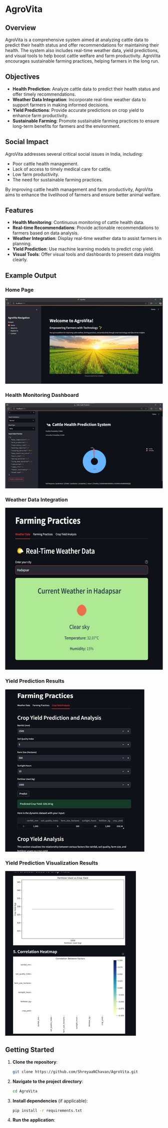 # AgroVita

## Overview
AgroVita is a comprehensive system aimed at analyzing cattle data to predict their health status and offer recommendations for maintaining their health. The system also includes real-time weather data, yield predictions, and visual tools to help boost cattle welfare and farm productivity. AgroVita encourages sustainable farming practices, helping farmers in the long run.

## Objectives
- **Health Prediction**: Analyze cattle data to predict their health status and offer timely recommendations.
- **Weather Data Integration**: Incorporate real-time weather data to support farmers in making informed decisions.
- **Yield Predictions**: Provide accurate predictions on crop yield to enhance farm productivity.
- **Sustainable Farming**: Promote sustainable farming practices to ensure long-term benefits for farmers and the environment.

## Social Impact
AgroVita addresses several critical social issues in India, including:
- Poor cattle health management.
- Lack of access to timely medical care for cattle.
- Low farm productivity.
- The need for sustainable farming practices.

By improving cattle health management and farm productivity, AgroVita aims to enhance the livelihood of farmers and ensure better animal welfare.

## Features
- **Health Monitoring**: Continuous monitoring of cattle health data.
- **Real-time Recommendations**: Provide actionable recommendations to farmers based on data analysis.
- **Weather Integration**: Display real-time weather data to assist farmers in planning.
- **Yield Prediction**: Use machine learning models to predict crop yield.
- **Visual Tools**: Offer visual tools and dashboards to present data insights clearly.

## Example Output
### Home Page
![Health Monitoring Dashboard](Outputs/Home.jpg)

### Health Monitoring Dashboard
![Health Monitoring Dashboard](Outputs/HealthP.jpg)

### Weather Data Integration
![Weather Data Integration](Outputs/weather.jpg)

### Yield Prediction Results
![Yield Prediction Results](Outputs/yields.jpg)

### Yield Prediction Visualization Results
![Yield Prediction Results](Outputs/yieldplott.jpg)

## Getting Started
1. **Clone the repository**:
    ```sh
    git clone https://github.com/ShreyaaNChavan/AgroVita.git
    ```
2. **Navigate to the project directory**:
    ```sh
    cd AgroVita
    ```
3. **Install dependencies** (if applicable):
    ```sh
    pip install -r requirements.txt
    ```
4. **Run the application**:
   

